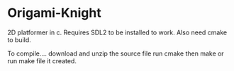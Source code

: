 Origami-Knight
==============

2D platformer in c. Requires SDL2 to be installed to work. Also need cmake to build.

To compile....
download and unzip the source file
run
 cmake <source directory>
then 
 make
or run make file it created.
